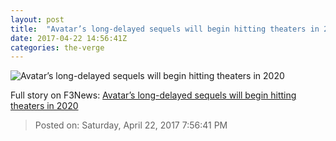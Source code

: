 ```yaml
---
layout: post
title:  "Avatar’s long-delayed sequels will begin hitting theaters in 2020"
date: 2017-04-22 14:56:41Z
categories: the-verge
---
```


![Avatar’s long-delayed sequels will begin hitting theaters in 2020](https://cdn0.vox-cdn.com/thumbor/vI4PYNokxqCAmGUECATjy2scryo=/0x37:1100x656/1600x900/cdn0.vox-cdn.com/uploads/chorus_image/image/54394907/Avatar.0.png)




Full story on F3News: [Avatar’s long-delayed sequels will begin hitting theaters in 2020](http://www.f3nws.com/n/JNJSGD)

> Posted on: Saturday, April 22, 2017 7:56:41 PM
